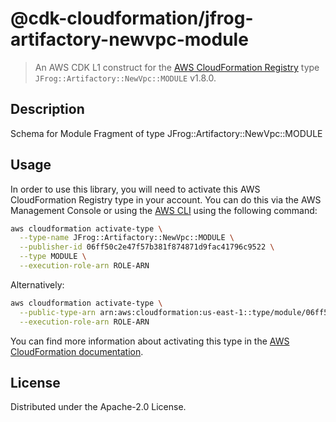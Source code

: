 # @cdk-cloudformation/jfrog-artifactory-newvpc-module

> An AWS CDK L1 construct for the [AWS CloudFormation Registry] type `JFrog::Artifactory::NewVpc::MODULE` v1.8.0.

[AWS CloudFormation Registry]: https://docs.aws.amazon.com/AWSCloudFormation/latest/UserGuide/registry.html

## Description

Schema for Module Fragment of type JFrog::Artifactory::NewVpc::MODULE

## Usage

In order to use this library, you will need to activate this AWS CloudFormation Registry type in your account. You can do this via the AWS Management Console or using the [AWS CLI](https://aws.amazon.com/cli/) using the following command:

```sh
aws cloudformation activate-type \
  --type-name JFrog::Artifactory::NewVpc::MODULE \
  --publisher-id 06ff50c2e47f57b381f874871d9fac41796c9522 \
  --type MODULE \
  --execution-role-arn ROLE-ARN
```

Alternatively:

```sh
aws cloudformation activate-type \
  --public-type-arn arn:aws:cloudformation:us-east-1::type/module/06ff50c2e47f57b381f874871d9fac41796c9522/JFrog-Artifactory-NewVpc-MODULE \
  --execution-role-arn ROLE-ARN
```

You can find more information about activating this type in the [AWS CloudFormation documentation](https://docs.aws.amazon.com/AWSCloudFormation/latest/UserGuide/registry-public.html).

## License

Distributed under the Apache-2.0 License.
